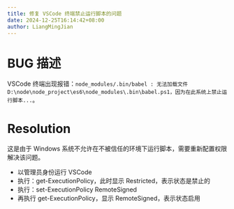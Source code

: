 ```yaml
---
title: 修复 VSCode 终端禁止运行脚本的问题
date: 2024-12-25T16:14:42+08:00
author: LiangMingJian
---
```


# BUG 描述

VSCode 终端出现报错：`node_modules/.bin/babel : 无法加载文件 D:\node\node_project\es6\node_modules\.bin\babel.ps1，因为在此系统上禁止运行脚本...`。

# Resolution

这是由于 Windows 系统不允许在不被信任的环境下运行脚本，需要重新配置权限解决该问题。

- 以管理员身份运行 VSCode
- 执行：get-ExecutionPolicy，此时显示 Restricted，表示状态是禁止的
- 执行：set-ExecutionPolicy RemoteSigned
- 再执行 get-ExecutionPolicy，显示 RemoteSigned，表示状态启用

